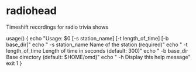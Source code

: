 # radiohead
Timeshift recordings for radio trivia shows

usage() {
    echo "Usage: $0 [-s station_name] [-t length_of_time] [-b base_dir]"
    echo "  -s station_name   Name of the station (required)"
    echo "  -t length_of_time Length of time in seconds (default: 300)"
    echo "  -b base_dir       Base directory (default: \$HOME/omd)"
    echo "  -h                Display this help message"
    exit 1
}